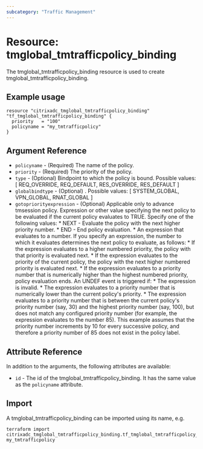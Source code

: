 ```yaml
---
subcategory: "Traffic Management"
---
```


# Resource: tmglobal_tmtrafficpolicy_binding

The tmglobal_tmtrafficpolicy_binding resource is used to create tmglobal_tmtrafficpolicy_binding.


## Example usage

```hcl
resource "citrixadc_tmglobal_tmtrafficpolicy_binding" "tf_tmglobal_tmtrafficpolicy_binding" {
  priority   = "100"
  policyname = "my_tmtrafficpolicy"
}
```


## Argument Reference

* `policyname` - (Required) The name of the policy.
* `priority` - (Required) The priority of the policy.
* `type` - (Optional) Bindpoint to which the policy is bound. Possible values: [ REQ_OVERRIDE, REQ_DEFAULT, RES_OVERRIDE, RES_DEFAULT ]
* `globalbindtype` - (Optional) . Possible values: [ SYSTEM_GLOBAL, VPN_GLOBAL, RNAT_GLOBAL ]
* `gotopriorityexpression` - (Optional) Applicable only to advance tmsession policy. Expression or other value specifying the next policy to be evaluated if the current policy evaluates to TRUE.  Specify one of the following values: * NEXT - Evaluate the policy with the next higher priority number. * END - End policy evaluation. * An expression that evaluates to a number. If you specify an expression, the number to which it evaluates determines the next policy to evaluate, as follows: * If the expression evaluates to a higher numbered priority, the policy with that priority is evaluated next. * If the expression evaluates to the priority of the current policy, the policy with the next higher numbered priority is evaluated next. * If the expression evaluates to a priority number that is numerically higher than the highest numbered priority, policy evaluation ends. An UNDEF event is triggered if: * The expression is invalid. * The expression evaluates to a priority number that is numerically lower than the current policy's priority. * The expression evaluates to a priority number that is between the current policy's priority number (say, 30) and the highest priority number (say, 100), but does not match any configured priority number (for example, the expression evaluates to the number 85). This example assumes that the priority number increments by 10 for every successive policy, and therefore a priority number of 85 does not exist in the policy label.


## Attribute Reference

In addition to the arguments, the following attributes are available:

* `id` - The id of the tmglobal_tmtrafficpolicy_binding. It has the same value as the `policyname` attribute.


## Import

A tmglobal_tmtrafficpolicy_binding can be imported using its name, e.g.

```shell
terraform import citrixadc_tmglobal_tmtrafficpolicy_binding.tf_tmglobal_tmtrafficpolicy_binding my_tmtrafficpolicy
```
